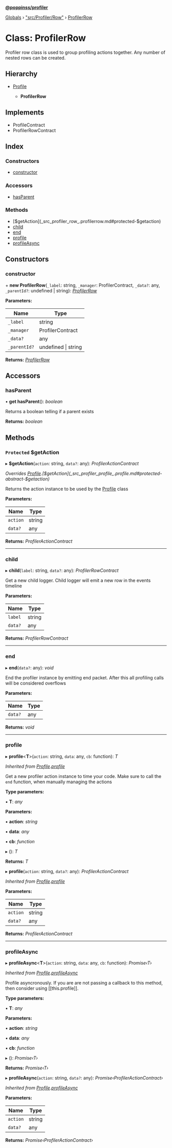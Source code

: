**[@poppinss/profiler](../README.md)**

[Globals](../README.md) › ["src/Profiler/Row"](../modules/_src_profiler_row_.md) › [ProfilerRow](_src_profiler_row_.profilerrow.md)

# Class: ProfilerRow

Profiler row class is used to group profiling actions together. Any
number of nested rows can be created.

## Hierarchy

* [Profile](_src_profiler_profile_.profile.md)

  * **ProfilerRow**

## Implements

* ProfileContract
* ProfilerRowContract

## Index

### Constructors

* [constructor](_src_profiler_row_.profilerrow.md#constructor)

### Accessors

* [hasParent](_src_profiler_row_.profilerrow.md#hasparent)

### Methods

* [$getAction](_src_profiler_row_.profilerrow.md#protected-$getaction)
* [child](_src_profiler_row_.profilerrow.md#child)
* [end](_src_profiler_row_.profilerrow.md#end)
* [profile](_src_profiler_row_.profilerrow.md#profile)
* [profileAsync](_src_profiler_row_.profilerrow.md#profileasync)

## Constructors

###  constructor

\+ **new ProfilerRow**(`_label`: string, `_manager`: ProfilerContract, `_data?`: any, `_parentId?`: undefined | string): *[ProfilerRow](_src_profiler_row_.profilerrow.md)*

**Parameters:**

Name | Type |
------ | ------ |
`_label` | string |
`_manager` | ProfilerContract |
`_data?` | any |
`_parentId?` | undefined \| string |

**Returns:** *[ProfilerRow](_src_profiler_row_.profilerrow.md)*

## Accessors

###  hasParent

• **get hasParent**(): *boolean*

Returns a boolean telling if a parent exists

**Returns:** *boolean*

## Methods

### `Protected` $getAction

▸ **$getAction**(`action`: string, `data?`: any): *ProfilerActionContract*

*Overrides [Profile](_src_profiler_profile_.profile.md).[$getAction](_src_profiler_profile_.profile.md#protected-abstract-$getaction)*

Returns the action instance to be used by the [Profile](_src_profiler_profile_.profile.md) class

**Parameters:**

Name | Type |
------ | ------ |
`action` | string |
`data?` | any |

**Returns:** *ProfilerActionContract*

___

###  child

▸ **child**(`label`: string, `data?`: any): *ProfilerRowContract*

Get a new child logger. Child logger will emit a new row
in the events timeline

**Parameters:**

Name | Type |
------ | ------ |
`label` | string |
`data?` | any |

**Returns:** *ProfilerRowContract*

___

###  end

▸ **end**(`data?`: any): *void*

End the profiler instance by emitting end packet. After
this all profiling calls will be considered overflows

**Parameters:**

Name | Type |
------ | ------ |
`data?` | any |

**Returns:** *void*

___

###  profile

▸ **profile**<**T**>(`action`: string, `data`: any, `cb`: function): *T*

*Inherited from [Profile](_src_profiler_profile_.profile.md).[profile](_src_profiler_profile_.profile.md#profile)*

Get a new profiler action instance to time your code. Make sure
to call the `end` function, when manually managing the actions

**Type parameters:**

▪ **T**: *any*

**Parameters:**

▪ **action**: *string*

▪ **data**: *any*

▪ **cb**: *function*

▸ (): *T*

**Returns:** *T*

▸ **profile**(`action`: string, `data?`: any): *ProfilerActionContract*

*Inherited from [Profile](_src_profiler_profile_.profile.md).[profile](_src_profiler_profile_.profile.md#profile)*

**Parameters:**

Name | Type |
------ | ------ |
`action` | string |
`data?` | any |

**Returns:** *ProfilerActionContract*

___

###  profileAsync

▸ **profileAsync**<**T**>(`action`: string, `data`: any, `cb`: function): *Promise‹T›*

*Inherited from [Profile](_src_profiler_profile_.profile.md).[profileAsync](_src_profiler_profile_.profile.md#profileasync)*

Profile asyncronously. If you are are not passing a callback to this method,
then consider using [[this.profile]].

**Type parameters:**

▪ **T**: *any*

**Parameters:**

▪ **action**: *string*

▪ **data**: *any*

▪ **cb**: *function*

▸ (): *Promise‹T›*

**Returns:** *Promise‹T›*

▸ **profileAsync**(`action`: string, `data?`: any): *Promise‹ProfilerActionContract›*

*Inherited from [Profile](_src_profiler_profile_.profile.md).[profileAsync](_src_profiler_profile_.profile.md#profileasync)*

**Parameters:**

Name | Type |
------ | ------ |
`action` | string |
`data?` | any |

**Returns:** *Promise‹ProfilerActionContract›*